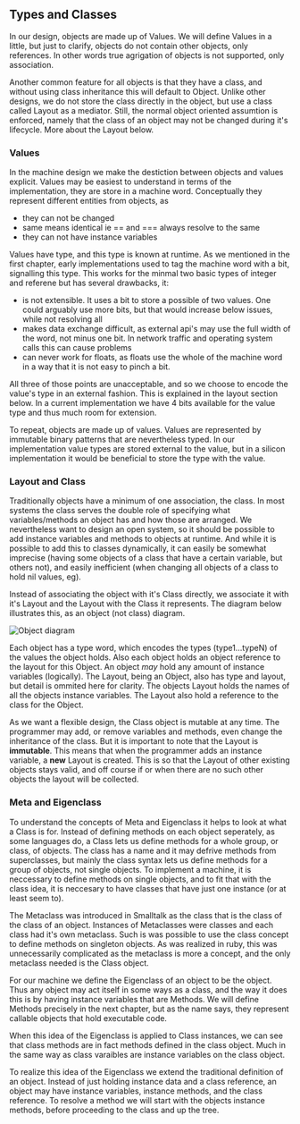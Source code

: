 ## Types and Classes

In our design, objects are made up of Values. We will define Values in a little, but just to clarify, objects do not contain other objects, only references. In other words true agrigation of objects is not supported, only association.

Another common feature for all objects is that they have a class, and without using class inheritance this will default to Object. Unlike other designs, we do not store the class directly in the object, but use a class called Layout as a mediator. Still, the normal object oriented assumtion is enforced, namely that the class of an object may not be changed during it's lifecycle. More about the Layout below.

### Values

In the machine design we make the destiction between objects and values explicit. Values may be easiest to understand in terms of the implementation, they are store in a machine word. Conceptually they represent different entities from objects, as

- they can not be changed
- same means identical ie == and === always resolve to the same
- they can not have instance variables

Values have type, and this type is known at runtime. As we mentioned in the first chapter, early implementations used to tag the machine word with a bit, signalling this type. This works for the minmal two basic types of integer and referene but has several drawbacks, it:

- is not extensible. It uses a bit to store a possible of two values. One could arguably use more bits, but that would increase below issues, while not resolving all
- makes  data exchange difficult, as external api's may use the full width of the word, not minus one bit. In network traffic and operating system calls this can cause problems
- can never work for floats, as floats use the whole of the machine word in a way that it is not easy to pinch a bit.

All three of those points are unacceptable, and so we choose to encode the value's type in an external fashion. This is explained in the layout section below. In a current implementation we have 4 bits available for the value type and thus much room for extension.

To repeat, objects are made up of values. Values are represented by immutable binary patterns that are nevertheless typed. In our implementation value types are stored external to the value, but in a silicon implementation it would be beneficial to store the type with the value.

### Layout and Class

Traditionally objects have a minimum of one association, the class. In most systems the class serves the double role of specifying what variables/methods an object has and how those are arranged. We nevertheless want to design an open system, so it should be possible to add instance variables and methods to objects at runtime. And while it is possible to add this to classes dynamically, it can easily be somewhat imprecise (having some objects of a class that have a certain variable, but others not), and easily inefficient (when changing all objects of a class to hold nil values, eg). 

Instead of associating the object with it's Class directly, we associate it with it's Layout and the Layout with the Class it represents. The diagram below illustrates this, as an object (not class) diagram.

![Object diagram](http://yuml.me/8ea6a0c7)

Each object has a type word, which encodes the types (type1...typeN) of the values the object holds. Also each object holds an object reference to the layout for this Object. An object *may* hold any amount of instance variables (logically).
The Layout, being an Object, also has type and layout, but detail is ommited here for clarity. The objects Layout holds the names of all the objects instance variables. The Layout also hold a reference to the class for the Object.

As we want a flexible design, the Class object is mutable at any time. The programmer may add, or remove variables and methods, even change the inheritance of the class. But it is important to note that the Layout is **immutable**. This means that when the programmer adds an instance variable, a **new** Layout is created. This is so that the Layout of other existing objects stays valid, and off course if or when there are no such other objects the layout will be collected.

### Meta and Eigenclass

To understand the concepts of Meta and Eigenclass it helps to look at what a Class is for. Instead of defining methods on each object seperately, as some languages do, a Class lets us define methods for a whole group, or class, of objects. The class has a name and it may defrive methods from superclasses, but mainly the class syntax lets us define methods for a group of objects, not single objects. To implement a machine, it is neccessary to define methods on single objects, and to fit that with the class idea, it is neccesary to have classes that have just one instance (or at least seem to).

The Metaclass was introduced in Smalltalk as the class that is the class of the class of an object. Instances of Metaclasses were classes and each class had it's own metaclass. Such is was possible to use the class concept to define methods on singleton objects.
As was realized in ruby, this was unnecessarily complicated as the metaclass is more a concept, and the only metaclass needed is the Class object.

For our machine we define the Eigenclass of an object to be the object. Thus any object may act itself in some ways as a class, and the way it does this is by having instance variables that are Methods. We will define Methods precisely in the next chapter, but as the name says, they represent callable objects that hold executable code.

When this idea of the Eigenclass is applied to Class instances, we can see that class methods are in fact methods defined in the class object. Much in the same way as class varaibles are instance variables on the class object.

To realize this idea of the Eigenclass we extend the traditional definition of an object. Instead of just holding instance data and a class reference, an object may have instance variables, instance methods, and the class reference.
To resolve a method we will start with the objects instance methods, before proceeding to the class and up the tree.
